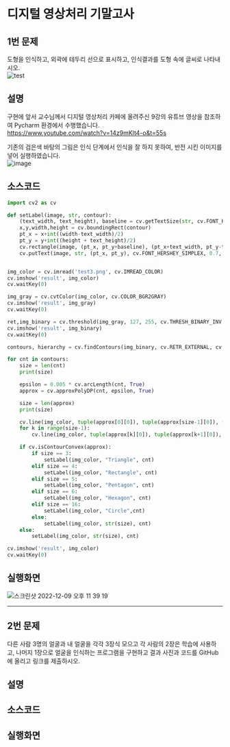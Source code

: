디지털 영상처리 기말고사
==================
1번 문제
---
도형을 인식하고, 외곽에 테두리 선으로 표시하고, 인식결과를 도형 속에 글씨로 나타내시오.   
![test](https://user-images.githubusercontent.com/105781767/206727809-4a5f74fb-60c1-4cd4-8f37-de88d9da7625.png)   

설명
---
구현에 앞서 교수님께서 디지털 영상처리 카페에 올려주신 9강의 유튜브 영상을 참조하여 Pycharm 환경에서 수행했습니다.   
https://www.youtube.com/watch?v=14z9mKlt4-o&t=55s   

기존의 검은색 바탕의 그림은 인식 단계에서 인식을 잘 하지 못하여, 반전 시킨 이미지를 넣어 실행하였습니다.   
![image](https://user-images.githubusercontent.com/105781767/206728335-9c8d575f-1315-41f2-a118-683508413ee5.png)

소스코드
---
~~~py
import cv2 as cv

def setLabel(image, str, contour):
    (text_width, text_height), baseline = cv.getTextSize(str, cv.FONT_HERSHEY_SIMPLEX, 0.7, 1)
    x,y,width,height = cv.boundingRect(contour)
    pt_x = x+int((width-text_width)/2)
    pt_y = y+int((height + text_height)/2)
    cv.rectangle(image, (pt_x, pt_y+baseline), (pt_x+text_width, pt_y-text_height), (200,200,200), cv.FILLED)
    cv.putText(image, str, (pt_x, pt_y), cv.FONT_HERSHEY_SIMPLEX, 0.7, (0,0,0), 1, 8)


img_color = cv.imread('test3.png', cv.IMREAD_COLOR)
cv.imshow('result', img_color)
cv.waitKey(0)

img_gray = cv.cvtColor(img_color, cv.COLOR_BGR2GRAY)
cv.imshow('result', img_gray)
cv.waitKey(0)

ret,img_binary = cv.threshold(img_gray, 127, 255, cv.THRESH_BINARY_INV|cv.THRESH_OTSU)
cv.imshow('result', img_binary)
cv.waitKey(0)

contours, hierarchy = cv.findContours(img_binary, cv.RETR_EXTERNAL, cv.CHAIN_APPROX_SIMPLE)

for cnt in contours:
    size = len(cnt)
    print(size)

    epsilon = 0.005 * cv.arcLength(cnt, True)
    approx = cv.approxPolyDP(cnt, epsilon, True)

    size = len(approx)
    print(size)

    cv.line(img_color, tuple(approx[0][0]), tuple(approx[size-1][0]), (0, 255, 0), 3)
    for k in range(size-1):
        cv.line(img_color, tuple(approx[k][0]), tuple(approx[k+1][0]), (0, 255, 0), 3)

    if cv.isContourConvex(approx):
        if size == 3:
            setLabel(img_color, "Triangle", cnt)
        elif size == 4:
            setLabel(img_color, "Rectangle", cnt)
        elif size == 5:
            setLabel(img_color, "Pentagon", cnt)
        elif size == 6:
            setLabel(img_color, "Hexagon", cnt)
        elif size == 16:
            setLabel(img_color, "Circle",cnt)
        else:
            setLabel(img_color, str(size), cnt)
    else:
        setLabel(img_color, str(size), cnt)

cv.imshow('result', img_color)
cv.waitKey(0)
~~~
실행화면
---
![스크린샷 2022-12-09 오후 11 39 19](https://user-images.githubusercontent.com/105781767/206729380-8d9b44ac-2a8e-466e-86db-0a8f09c9752f.png)   

--------------------------------------------------------------------------------------------
      
2번 문제
---
다른 사람 3명의 얼굴과 내 얼굴을 각각 3장식 모으고 각 사람의 2장은 학습에 사용하고, 나머지 1장으로 얼굴을 인식하는 프로그램을 구현하고 결과 사진과 코드를 GitHub에 올리고 링크를 제출하시오.

설명
---

소스코드
---

실행화면
---
